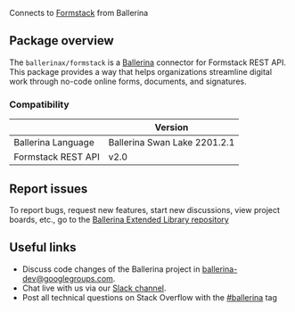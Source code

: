 Connects to [Formstack](https://formstack.readme.io/docs/api-overview) from Ballerina

## Package overview
The `ballerinax/formstack` is a [Ballerina](https://ballerina.io/) connector for Formstack REST API.
This package provides a way that helps organizations streamline digital work through no-code online forms, documents, and signatures.

### Compatibility
|                    | Version                      |
|--------------------|------------------------------|
| Ballerina Language | Ballerina Swan Lake 2201.2.1 | 
| Formstack REST API | v2.0                         |

## Report issues
To report bugs, request new features, start new discussions, view project boards, etc., go to the [Ballerina Extended Library repository](https://github.com/ballerina-platform/ballerina-extended-library)

## Useful links
- Discuss code changes of the Ballerina project in [ballerina-dev@googlegroups.com](mailto:ballerina-dev@googlegroups.com).
- Chat live with us via our [Slack channel](https://ballerina.io/community/slack/).
- Post all technical questions on Stack Overflow with the [#ballerina](https://stackoverflow.com/questions/tagged/ballerina) tag
